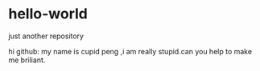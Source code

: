 # hello-world
just another repository

hi github:
my name is cupid peng ,i am really stupid.can you help to make me briliant.
